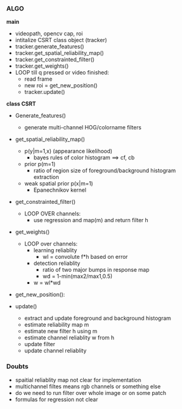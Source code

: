 ### ALGO

**main**
* videopath, opencv cap, roi
* intitalize CSRT class object (tracker)
* tracker.generate_features()
* tracker.get_spatial_reliability_map()
* tracker.get_constrainted_filter()
* tracker.get_weights()
* LOOP till q pressed or video finished:
    * read frame
    * new roi = get_new_position()
    * tracker.update()

**class CSRT**
* Generate_features()
    * generate multi-channel HOG/colorname filters

* get_spatial_reliability_map()
    * p(y|m=1,x) (appearance likelihood)
        * bayes rules of color histogram ==> cf, cb
    * prior p(m=1)
        * ratio of region size of foreground/background histogram extraction
    * weak spatial prior p(x|m=1)
        * Epanechnikov kernel

* get_constrainted_filter()
    * LOOP OVER channels:
        * use regression and map(m) and return filter h

* get_weights()
    * LOOP over channels:
        * learning reliablity
            * wl = convolute f*h based on error
        * detection reliablity
            * ratio of two major bumps in response map
            * wd = 1-min(max2/max1,0.5)
        * w = wl*wd

* get_new_position():

* update()
    * extract and update foreground and background histogram
    * estimate reliability map m
    * estimate new filter h using m
    * estimate channel reliablity w from h
    * update filter
    * update channel reliablity

### Doubts
* spaitial reliablity map not clear for implementation
* multichannel filtes means rgb channels or something else
* do we need to run filter over whole image or on some patch
* formulas for regression not clear

